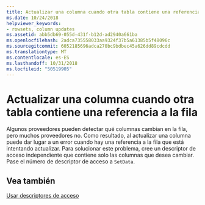 ```yaml
---
title: Actualizar una columna cuando otra tabla contiene una referencia a la fila
ms.date: 10/24/2018
helpviewer_keywords:
- rowsets, column updates
ms.assetid: abb5db69-055d-431f-b12d-ad2940a661ba
ms.openlocfilehash: 2adca735558033aa9324f37b5a61385b5f48096c
ms.sourcegitcommit: 6052185696adca270bc9bdbec45a626dd89cdcdd
ms.translationtype: MT
ms.contentlocale: es-ES
ms.lasthandoff: 10/31/2018
ms.locfileid: "50519905"
---
```

# <a name="updating-a-column-when-another-table-contains-a-reference-to-the-row"></a>Actualizar una columna cuando otra tabla contiene una referencia a la fila

Algunos proveedores pueden detectar qué columnas cambian en la fila, pero muchos proveedores no. Como resultado, al actualizar una columna puede dar lugar a un error cuando hay una referencia a la fila que está intentando actualizar. Para solucionar este problema, cree un descriptor de acceso independiente que contiene solo las columnas que desea cambiar. Pase el número de descriptor de acceso a `SetData`.

## <a name="see-also"></a>Vea también

[Usar descriptores de acceso](../../data/oledb/using-accessors.md)